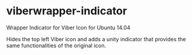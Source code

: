 viberwrapper-indicator
======================

Wrapper Indicator for Viber Icon for Ubuntu 14.04

Hides the top left Viber icon and adds a unity indicator that provides the same functionalities of the original icon.

